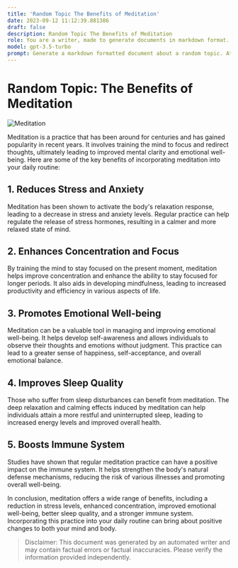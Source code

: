 ```yaml
---
title: 'Random Topic The Benefits of Meditation'
date: 2023-09-12 11:12:39.881386
draft: false
description: Random Topic The Benefits of Meditation
role: You are a writer, made to generate documents in markdown format. It is very important that all of the documents you generate are in valid markdown format.
model: gpt-3.5-turbo
prompt: Generate a markdown formatted document about a random topic. At the bottom, include a disclaimer explaining that the document was generated by you. The first line of the document should be the title. Make sure that the entire document is in proper markdown format, using a mix of various tags to make the document visually appealing.
---
```


# Random Topic: The Benefits of Meditation

![Meditation](https://images.pexels.com/photos/3779248/pexels-photo-3779248.jpeg)

Meditation is a practice that has been around for centuries and has gained popularity in recent years. It involves training the mind to focus and redirect thoughts, ultimately leading to improved mental clarity and emotional well-being. Here are some of the key benefits of incorporating meditation into your daily routine:

## 1. Reduces Stress and Anxiety

Meditation has been shown to activate the body's relaxation response, leading to a decrease in stress and anxiety levels. Regular practice can help regulate the release of stress hormones, resulting in a calmer and more relaxed state of mind.

## 2. Enhances Concentration and Focus

By training the mind to stay focused on the present moment, meditation helps improve concentration and enhance the ability to stay focused for longer periods. It also aids in developing mindfulness, leading to increased productivity and efficiency in various aspects of life.

## 3. Promotes Emotional Well-being

Meditation can be a valuable tool in managing and improving emotional well-being. It helps develop self-awareness and allows individuals to observe their thoughts and emotions without judgment. This practice can lead to a greater sense of happiness, self-acceptance, and overall emotional balance.

## 4. Improves Sleep Quality

Those who suffer from sleep disturbances can benefit from meditation. The deep relaxation and calming effects induced by meditation can help individuals attain a more restful and uninterrupted sleep, leading to increased energy levels and improved overall health.

## 5. Boosts Immune System

Studies have shown that regular meditation practice can have a positive impact on the immune system. It helps strengthen the body's natural defense mechanisms, reducing the risk of various illnesses and promoting overall well-being.

In conclusion, meditation offers a wide range of benefits, including a reduction in stress levels, enhanced concentration, improved emotional well-being, better sleep quality, and a stronger immune system. Incorporating this practice into your daily routine can bring about positive changes to both your mind and body.

> Disclaimer: This document was generated by an automated writer and may contain factual errors or factual inaccuracies. Please verify the information provided independently.